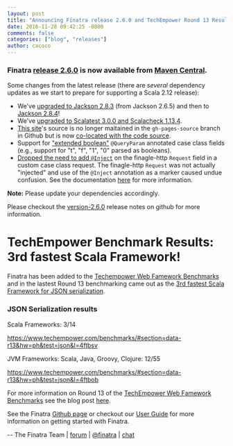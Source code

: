 ```yaml
---
layout: post
title: "Announcing Finatra release 2.6.0 and TechEmpower Round 13 Results!"
date: 2016-11-28 09:42:25 -0800
comments: false
categories: ["blog", "releases"]
author: cacoco
---
```


###  Finatra [release 2.6.0](https://github.com/twitter/finatra/releases/tag/version-2.6.0) is now available from [Maven Central][maven-central].

Some changes from the latest release (there are *several* dependency updates as we start to prepare for supporting a Scala 2.12 release):

- We've [upgraded to Jackson 2.8.3](https://github.com/twitter/finatra/commit/e8e7837a9c79f67dac40ce21ef361104edcf99d7) (from Jackson 2.6.5) and then to [Jackson 2.8.4](https://github.com/twitter/finatra/commit/c88584586eeb1350b84e471f322355f1c97bfd7e)!
- We've [upgraded to Scalatest 3.0.0 and Scalacheck 1.13.4](https://github.com/twitter/finatra/commit/c070bcfc4617332eb38bc0ce65f5744fb6670c92). 
- [This site](http://twitter.github.io/finatra/)'s source is no longer maitained in the `gh-pages-source` branch in Github but is now [co-located with the code source](https://github.com/twitter/finatra/commit/0b40f562d5ca5bb2010581b398aaab9daf3755c5).
- Support for ["extended boolean"](https://github.com/twitter/finatra/commit/5e6c852e44e680e5cd240432c5179ae2eb06e1f9) `@QueryParam` annotated case class fields (e.g., support for "t", "f", "1", "0" parsed as booleans).
- [Dropped the need to add `@Inject`](https://github.com/twitter/finatra/commit/5446b62909472fd348d9e8ffc098c1343ab3c559) on the finagle-http `Request` field in a custom case class request. The finagle-http `Request` was not actually "injected" and use of the `@Inject` annotation as a marker caused undue confusion. See the documentation [here](http://twitter.github.io/finatra/user-guide/build-new-http-server/controller.html#requests) for more information.

**Note:** Please update your dependencies accordingly.

Please checkout the [version-2.6.0](https://github.com/twitter/finatra/releases/tag/version-2.6.0) release notes on github for more information.

TechEmpower Benchmark Results: 3rd fastest Scala Framework!
=================================================================

Finatra has been added to the [Techempower Web Famework Benchmarks](https://www.techempower.com/benchmarks/) and in the lastest Round 13 benchmarking came out as the [3rd fastest Scala Framework for JSON serialization](https://www.techempower.com/benchmarks/#section=data-r13&hw=ph&test=json&l=4ftbsv).

### JSON Serialization results

Scala Frameworks: 3/14

https://www.techempower.com/benchmarks/#section=data-r13&hw=ph&test=json&l=4ftbsv

JVM Frameworks: Scala, Java, Groovy, Clojure: 12/55

https://www.techempower.com/benchmarks/#section=data-r13&hw=ph&test=json&l=4ftbob

For more information on Round 13 of the [TechEmpower Web Famework Benchmarks](https://www.techempower.com/benchmarks/) see the blog post [here](https://www.techempower.com/blog/2016/11/16/framework-benchmarks-round-13/).

See the Finatra [Github page](https://github.com/twitter/finatra) or checkout our [User Guide](/finatra/user-guide) for more information on getting started with Finatra.

-- The Finatra Team | [forum](https://groups.google.com/forum/#!forum/finatra-users) | [@finatra](https://twitter.com/finatra) | [chat](https://gitter.im/twitter/finatra)

[maven-central]: http://search.maven.org/#search%7Cga%7C1%7Cg%3A%22com.twitter%22%20AND%20(a%3A%22finatra-http_2.11%22%20OR%20a%3A%22finatra-thrift_2.11%22)%20AND%20v%3A%222.6.0%22
